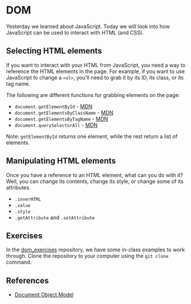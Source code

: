 # DOM

Yesterday we learned about JavaScript. Today we will look into how
JavaScript can be used to interact with HTML (and CSS).

## Selecting HTML elements

If you want to interact with your HTML from JavaScript, you need a way
to reference the HTML elements in the page. For example, if you want
to use JavaScript to change a `<ul>`, you'll need to grab it by its
ID, its class, or its tag name.

The following are different functions for grabbing elements on the
page:

- `document.getElementById` - [MDN](https://developer.mozilla.org/en-US/docs/Web/API/document.getElementById)
- `document.getElementsByClassName` - [MDN](https://developer.mozilla.org/en-US/docs/Web/API/document.getElementsByClassName)
- `document.getElementsByTagName` - [MDN](https://developer.mozilla.org/en-US/docs/Web/API/document.getElementsByTagName)
- `document.querySelectorAll` - [MDN](https://developer.mozilla.org/en-US/docs/Web/API/Document.querySelectorAll)

Note: `getElementById` returns one element, while the rest return a
list of elements.

## Manipulating HTML elements

Once you have a reference to an HTML element, what can you do with it?
Well, you can change its contents, change its style, or change some of
its attributes.

- `.innerHTML`
- `.value`
- `.style`
- `.getAttribute` and `.setAttribute`

## Exercises

In the [dom_exercises](https://github.com/wdi-sf-jan/dom_exercises)
repository, we have some in-class examples to work through. Clone the
repository to your computer using the `git clone` command.

## References

- [Document Object Model](https://developer.mozilla.org/en-US/docs/Web/API/Document_Object_Model)
